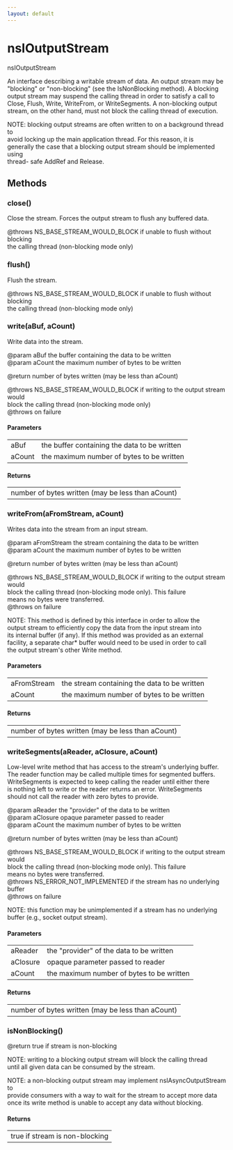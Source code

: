 ```yaml
---
layout: default
---
```


# nsIOutputStream #
  
nsIOutputStream  
  
An interface describing a writable stream of data.  An output stream may be  
"blocking" or "non-blocking" (see the IsNonBlocking method).  A blocking  
output stream may suspend the calling thread in order to satisfy a call to  
Close, Flush, Write, WriteFrom, or WriteSegments.  A non-blocking output  
stream, on the other hand, must not block the calling thread of execution.  
  
NOTE: blocking output streams are often written to on a background thread to  
avoid locking up the main application thread.  For this reason, it is  
generally the case that a blocking output stream should be implemented using  
thread- safe AddRef and Release.  
  

## Methods ##

### close() ###
   
Close the stream. Forces the output stream to flush any buffered data.  
  
@throws NS_BASE_STREAM_WOULD_BLOCK if unable to flush without blocking   
  the calling thread (non-blocking mode only)  
  

### flush() ###
  
Flush the stream.  
  
@throws NS_BASE_STREAM_WOULD_BLOCK if unable to flush without blocking   
  the calling thread (non-blocking mode only)  
  

### write(aBuf, aCount) ###
  
Write data into the stream.  
  
@param aBuf the buffer containing the data to be written  
@param aCount the maximum number of bytes to be written  
  
@return number of bytes written (may be less than aCount)  
  
@throws NS_BASE_STREAM_WOULD_BLOCK if writing to the output stream would  
  block the calling thread (non-blocking mode only)  
@throws <other-error> on failure  
  

#### Parameters ####

<table>

<tr>
<td>aBuf</td>
<td>the buffer containing the data to be written  
</td>
</tr>

<tr>
<td>aCount</td>
<td>the maximum number of bytes to be written  
</td>
</tr>

</table>

#### Returns ####

<table>

<tr>
<td>number of bytes written (may be less than aCount)  
</td>
</tr>

</table>

### writeFrom(aFromStream, aCount) ###
  
Writes data into the stream from an input stream.  
  
@param aFromStream the stream containing the data to be written  
@param aCount the maximum number of bytes to be written  
  
@return number of bytes written (may be less than aCount)  
  
@throws NS_BASE_STREAM_WOULD_BLOCK if writing to the output stream would  
   block the calling thread (non-blocking mode only). This failure  
   means no bytes were transferred.  
@throws <other-error> on failure  
  
NOTE: This method is defined by this interface in order to allow the  
output stream to efficiently copy the data from the input stream into  
its internal buffer (if any). If this method was provided as an external  
facility, a separate char* buffer would need to be used in order to call  
the output stream's other Write method.  
  

#### Parameters ####

<table>

<tr>
<td>aFromStream</td>
<td>the stream containing the data to be written  
</td>
</tr>

<tr>
<td>aCount</td>
<td>the maximum number of bytes to be written  
</td>
</tr>

</table>

#### Returns ####

<table>

<tr>
<td>number of bytes written (may be less than aCount)  
</td>
</tr>

</table>

### writeSegments(aReader, aClosure, aCount) ###
  
Low-level write method that has access to the stream's underlying buffer.  
The reader function may be called multiple times for segmented buffers.  
WriteSegments is expected to keep calling the reader until either there  
is nothing left to write or the reader returns an error.  WriteSegments  
should not call the reader with zero bytes to provide.  
  
@param aReader the "provider" of the data to be written  
@param aClosure opaque parameter passed to reader  
@param aCount the maximum number of bytes to be written  
  
@return number of bytes written (may be less than aCount)  
  
@throws NS_BASE_STREAM_WOULD_BLOCK if writing to the output stream would  
   block the calling thread (non-blocking mode only). This failure  
   means no bytes were transferred.  
@throws NS_ERROR_NOT_IMPLEMENTED if the stream has no underlying buffer  
@throws <other-error> on failure  
  
NOTE: this function may be unimplemented if a stream has no underlying  
buffer (e.g., socket output stream).  
  

#### Parameters ####

<table>

<tr>
<td>aReader</td>
<td>the "provider" of the data to be written  
</td>
</tr>

<tr>
<td>aClosure</td>
<td>opaque parameter passed to reader  
</td>
</tr>

<tr>
<td>aCount</td>
<td>the maximum number of bytes to be written  
</td>
</tr>

</table>

#### Returns ####

<table>

<tr>
<td>number of bytes written (may be less than aCount)  
</td>
</tr>

</table>

### isNonBlocking() ###
  
@return true if stream is non-blocking  
  
NOTE: writing to a blocking output stream will block the calling thread  
until all given data can be consumed by the stream.  
  
NOTE: a non-blocking output stream may implement nsIAsyncOutputStream to  
provide consumers with a way to wait for the stream to accept more data  
once its write method is unable to accept any data without blocking.  
  

#### Returns ####

<table>

<tr>
<td>true if stream is non-blocking  
</td>
</tr>

</table>
